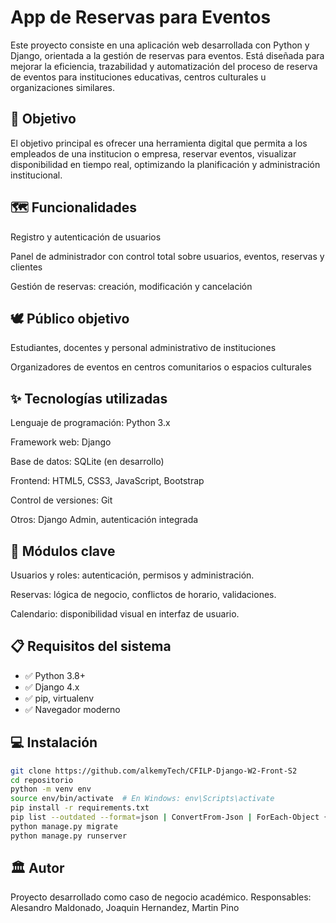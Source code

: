 # App de Reservas para Eventos
Este proyecto consiste en una aplicación web desarrollada con Python y Django, orientada a la gestión de reservas para eventos. Está diseñada para mejorar la eficiencia, trazabilidad y automatización del proceso de reserva de eventos para instituciones educativas, centros culturales u organizaciones similares.

## 🚀 Objetivo
El objetivo principal es ofrecer una herramienta digital que permita a los empleados de una institucion o empresa, reservar eventos, visualizar disponibilidad en tiempo real, optimizando la planificación y administración institucional.

## 🗺️ Funcionalidades
Registro y autenticación de usuarios

Panel de administrador con control total sobre usuarios, eventos, reservas y clientes

Gestión de reservas: creación, modificación y cancelación

## 🕊️ Público objetivo
Estudiantes, docentes y personal administrativo de instituciones

Organizadores de eventos en centros comunitarios o espacios culturales

## ✨ Tecnologías utilizadas
Lenguaje de programación: Python 3.x

Framework web: Django

Base de datos: SQLite (en desarrollo)

Frontend: HTML5, CSS3, JavaScript, Bootstrap

Control de versiones: Git

Otros: Django Admin, autenticación integrada

## 📄 Módulos clave
Usuarios y roles: autenticación, permisos y administración.

Reservas: lógica de negocio, conflictos de horario, validaciones.

Calendario: disponibilidad visual en interfaz de usuario.

## 📋 Requisitos del sistema
- ✅ Python 3.8+
- ✅ Django 4.x
- ✅ pip, virtualenv
- ✅ Navegador moderno

## 💻 Instalación

```bash
git clone https://github.com/alkemyTech/CFILP-Django-W2-Front-S2
cd repositorio
python -m venv env
source env/bin/activate  # En Windows: env\Scripts\activate
pip install -r requirements.txt 
pip list --outdated --format=json | ConvertFrom-Json | ForEach-Object { pip install --upgrade $_.name }
python manage.py migrate
python manage.py runserver
```

## 🏛️ Autor
Proyecto desarrollado como caso de negocio académico. Responsables: Alesandro Maldonado, Joaquin Hernandez, Martin Pino
